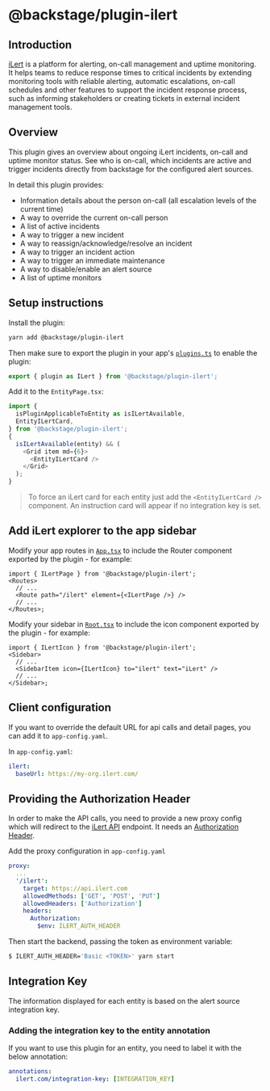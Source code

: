 # @backstage/plugin-ilert

## Introduction

[iLert](https://www.ilert.com) is a platform for alerting, on-call management and uptime monitoring. It helps teams to reduce response times to critical incidents by extending monitoring tools with reliable alerting, automatic escalations, on-call schedules and other features to support the incident response process, such as informing stakeholders or creating tickets in external incident management tools.

## Overview

This plugin gives an overview about ongoing iLert incidents, on-call and uptime monitor status.
See who is on-call, which incidents are active and trigger incidents directly from backstage for the configured alert sources.

In detail this plugin provides:

- Information details about the person on-call (all escalation levels of the current time)
- A way to override the current on-call person
- A list of active incidents
- A way to trigger a new incident
- A way to reassign/acknowledge/resolve an incident
- A way to trigger an incident action
- A way to trigger an immediate maintenance
- A way to disable/enable an alert source
- A list of uptime monitors

## Setup instructions

Install the plugin:

```bash
yarn add @backstage/plugin-ilert
```

Then make sure to export the plugin in your app's [`plugins.ts`](https://github.com/backstage/backstage/blob/master/packages/app/src/plugins.ts) to enable the plugin:

```js
export { plugin as ILert } from '@backstage/plugin-ilert';
```

Add it to the `EntityPage.tsx`:

```ts
import {
  isPluginApplicableToEntity as isILertAvailable,
  EntityILertCard,
} from '@backstage/plugin-ilert';
{
  isILertAvailable(entity) && (
    <Grid item md={6}>
      <EntityILertCard />
    </Grid>
  );
}
```

> To force an iLert card for each entity just add the `<EntityILertCard />` component. An instruction card will appear if no integration key is set.

## Add iLert explorer to the app sidebar

Modify your app routes in [`App.tsx`](https://github.com/backstage/backstage/blob/master/packages/app/src/App.tsx) to include the Router component exported by the plugin - for example:

```tsx
import { ILertPage } from '@backstage/plugin-ilert';
<Routes>
  // ...
  <Route path="/ilert" element={<ILertPage />} />
  // ...
</Routes>;
```

Modify your sidebar in [`Root.tsx`](https://github.com/backstage/backstage/blob/master/packages/app/src/components/Root/Root.tsx) to include the icon component exported by the plugin - for example:

```tsx
import { ILertIcon } from '@backstage/plugin-ilert';
<Sidebar>
  // ...
  <SidebarItem icon={ILertIcon} to="ilert" text="iLert" />
  // ...
</Sidebar>;
```

## Client configuration

If you want to override the default URL for api calls and detail pages, you can add it to `app-config.yaml`.

In `app-config.yaml`:

```yaml
ilert:
  baseUrl: https://my-org.ilert.com/
```

## Providing the Authorization Header

In order to make the API calls, you need to provide a new proxy config which will redirect to the [iLert API](https://api.ilert.com/api-docs/) endpoint. It needs an [Authorization Header](https://api.ilert.com/api-docs/#section/Authentication).

Add the proxy configuration in `app-config.yaml`

```yaml
proxy:
  ...
  '/ilert':
    target: https://api.ilert.com
    allowedMethods: ['GET', 'POST', 'PUT']
    allowedHeaders: ['Authorization']
    headers:
      Authorization:
        $env: ILERT_AUTH_HEADER
```

Then start the backend, passing the token as environment variable:

```bash
$ ILERT_AUTH_HEADER='Basic <TOKEN>' yarn start
```

## Integration Key

The information displayed for each entity is based on the alert source integration key.

### Adding the integration key to the entity annotation

If you want to use this plugin for an entity, you need to label it with the below annotation:

```yml
annotations:
  ilert.com/integration-key: [INTEGRATION_KEY]
```
